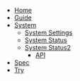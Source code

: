- [Home](/)
- [Guide](/en/guide.md)
- [System](/en/system/"System")
  - [System Settings](/en/system/system-settings.md)
  - [System Status](/en/system/system-status)
  - [System Status2](/en/system/system-status/system-status)
    - [API](/en/system/system-status/api/api)
- [Spec](/en/spec/"SPEC")
- [Try](/en/try/"Try")

<!-- 不要直接指到標題 例如 (/en/try/"Try"), 有可能會讓url 出錯,  -->
<!--注意 folder 不可以用大寫定義, 會造成顯示 異常  -->
